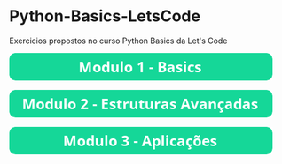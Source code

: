 # Python-Basics-LetsCode
Exercicios propostos no curso Python Basics da Let's Code

[![Modulo 1](img/button_modulo-basics.png "Modulo - 1")](https://github.com/Rafael-T-Santos/Python-Basics-LetsCode/tree/main/Modulo%201%20-%20Basics)

[![Modulo 2](img/button_modulo-estruturas-avancadas.png "Modulo - 2")](https://github.com/Rafael-T-Santos/Python-Basics-LetsCode/tree/main/Modulo%202%20-%20Estruturas%20Avan%C3%A7adas)

[![Modulo 3](img/button_modulo-aplicacoes.png "Modulo - 3")](https://github.com/Rafael-T-Santos/Python-Basics-LetsCode/tree/main/Modulo%203%20-%20Aplica%C3%A7%C3%B5es)